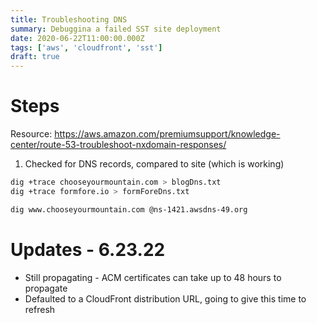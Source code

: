 ```yaml
---
title: Troubleshooting DNS
summary: Debuggina a failed SST site deployment
date: 2020-06-22T11:00:00.000Z
tags: ['aws', 'cloudfront', 'sst']
draft: true
---
```


# Steps
Resource: https://aws.amazon.com/premiumsupport/knowledge-center/route-53-troubleshoot-nxdomain-responses/

1. Checked for DNS records, compared to site (which is working)
```bash
dig +trace chooseyourmountain.com > blogDns.txt
dig +trace formfore.io > formForeDns.txt

dig www.chooseyourmountain.com @ns-1421.awsdns-49.org

```

# Updates - 6.23.22
- Still propagating - ACM certificates can take up to 48 hours to propagate
- Defaulted to a CloudFront distribution URL, going to give this time to refresh
